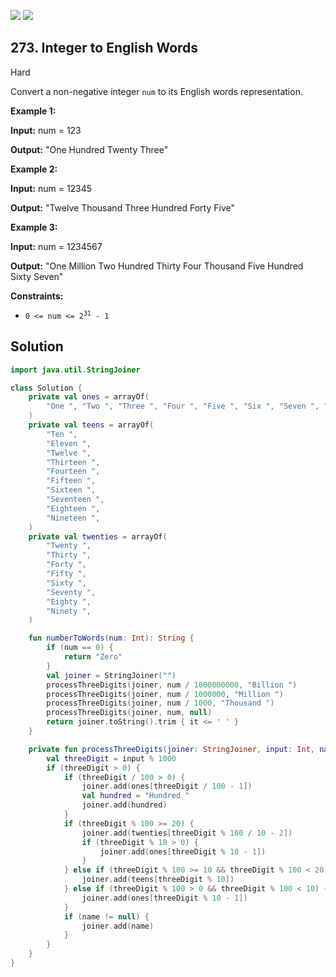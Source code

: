 [![](https://img.shields.io/github/stars/javadev/LeetCode-in-Kotlin?label=Stars&style=flat-square)](https://github.com/javadev/LeetCode-in-Kotlin)
[![](https://img.shields.io/github/forks/javadev/LeetCode-in-Kotlin?label=Fork%20me%20on%20GitHub%20&style=flat-square)](https://github.com/javadev/LeetCode-in-Kotlin/fork)

## 273\. Integer to English Words

Hard

Convert a non-negative integer `num` to its English words representation.

**Example 1:**

**Input:** num = 123

**Output:** "One Hundred Twenty Three"

**Example 2:**

**Input:** num = 12345

**Output:** "Twelve Thousand Three Hundred Forty Five"

**Example 3:**

**Input:** num = 1234567

**Output:** "One Million Two Hundred Thirty Four Thousand Five Hundred Sixty Seven"

**Constraints:**

*   <code>0 <= num <= 2<sup>31</sup> - 1</code>

## Solution

```kotlin
import java.util.StringJoiner

class Solution {
    private val ones = arrayOf(
        "One ", "Two ", "Three ", "Four ", "Five ", "Six ", "Seven ", "Eight ", "Nine ",
    )
    private val teens = arrayOf(
        "Ten ",
        "Eleven ",
        "Twelve ",
        "Thirteen ",
        "Fourteen ",
        "Fifteen ",
        "Sixteen ",
        "Seventeen ",
        "Eighteen ",
        "Nineteen ",
    )
    private val twenties = arrayOf(
        "Twenty ",
        "Thirty ",
        "Forty ",
        "Fifty ",
        "Sixty ",
        "Seventy ",
        "Eighty ",
        "Ninety ",
    )

    fun numberToWords(num: Int): String {
        if (num == 0) {
            return "Zero"
        }
        val joiner = StringJoiner("")
        processThreeDigits(joiner, num / 1000000000, "Billion ")
        processThreeDigits(joiner, num / 1000000, "Million ")
        processThreeDigits(joiner, num / 1000, "Thousand ")
        processThreeDigits(joiner, num, null)
        return joiner.toString().trim { it <= ' ' }
    }

    private fun processThreeDigits(joiner: StringJoiner, input: Int, name: String?) {
        val threeDigit = input % 1000
        if (threeDigit > 0) {
            if (threeDigit / 100 > 0) {
                joiner.add(ones[threeDigit / 100 - 1])
                val hundred = "Hundred "
                joiner.add(hundred)
            }
            if (threeDigit % 100 >= 20) {
                joiner.add(twenties[threeDigit % 100 / 10 - 2])
                if (threeDigit % 10 > 0) {
                    joiner.add(ones[threeDigit % 10 - 1])
                }
            } else if (threeDigit % 100 >= 10 && threeDigit % 100 < 20) {
                joiner.add(teens[threeDigit % 10])
            } else if (threeDigit % 100 > 0 && threeDigit % 100 < 10) {
                joiner.add(ones[threeDigit % 10 - 1])
            }
            if (name != null) {
                joiner.add(name)
            }
        }
    }
}
```